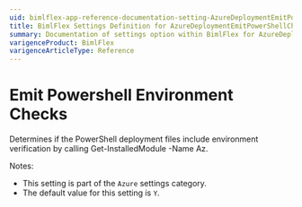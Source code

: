 ```yaml
---
uid: bimlflex-app-reference-documentation-setting-AzureDeploymentEmitPowerShellCheck
title: BimlFlex Settings Definition for AzureDeploymentEmitPowerShellCheck
summary: Documentation of settings option within BimlFlex for AzureDeploymentEmitPowerShellCheck
varigenceProduct: BimlFlex
varigenceArticleType: Reference
---
```


# Emit Powershell Environment Checks

Determines if the PowerShell deployment files include environment verification by calling Get-InstalledModule -Name Az.

Notes:

* This setting is part of the `Azure` settings category.
* The default value for this setting is `Y`.
